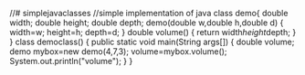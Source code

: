 //# simplejavaclasses
//simple implementation of java
class demo{
double width;
double height;
double depth;
demo(double w,double h,double d)
{
width=w;
height=h;
depth=d;
}
double volume()
{
return width*height*depth;
}
}
class democlass()
{
public static void main(String args[])
{
double volume;
demo mybox=new demo(4,7,3);
volume=mybox.volume();
System.out.println("volume");
}
}
